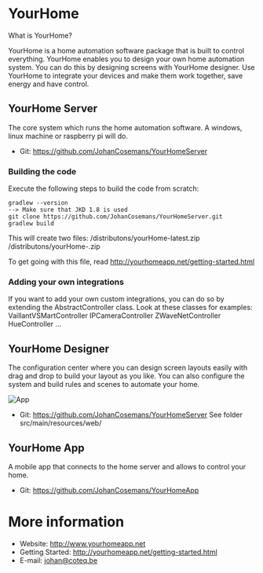 # YourHome

What is YourHome?

YourHome is a home automation software package that is built to control everything. YourHome enables you to design your own home automation system. You can do this by designing screens with YourHome designer. Use YourHome to integrate your devices and make them work together, save energy and have control.

## YourHome Server
The core system which runs the home automation software. A windows, linux machine or raspberry pi will do.
* Git: https://github.com/JohanCosemans/YourHomeServer

### Building the code
Execute the following steps to build the code from scratch:

```
gradlew --version
--> Make sure that JKD 1.8 is used
git clone https://github.com/JohanCosemans/YourHomeServer.git
gradlew build
```
This will create two files:
/distributons/yourHome-latest.zip
/distributons/yourHome-<version number>.zip

To get going with this file, read http://yourhomeapp.net/getting-started.html

### Adding your own integrations
If you want to add your own custom integrations, you can do so by extending the AbstractController class.
Look at these classes for examples:
VaillantVSMartController
IPCameraController
ZWaveNetController
HueController
...



## YourHome Designer
The configuration center where you can design screen layouts easily with drag and drop to build your layout as you like. You can also configure the system and build rules and scenes to automate your home.

![App](http://yourhomeapp.net/images/designer/editor.png)

* Git: https://github.com/JohanCosemans/YourHomeServer 
See folder src/main/resources/web/

## YourHome App
A mobile app that connects to the home server and allows to control your home.
* Git: https://github.com/JohanCosemans/YourHomeApp


# More information
* Website: http://www.yourhomeapp.net
* Getting Started: http://yourhomeapp.net/getting-started.html
* E-mail: johan@coteq.be